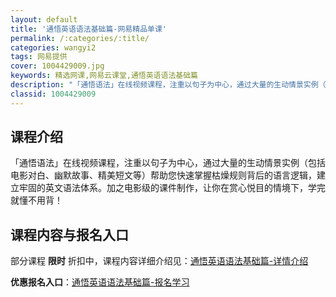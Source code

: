 ```yaml
---
layout: default
title: '通悟英语语法基础篇-网易精品单课'
permalink: /:categories/:title/
categories: wangyi2
tags: 网易提供
cover: 1004429009.jpg
keywords: 精选网课,网易云课堂,通悟英语语法基础篇
description: "「通悟语法」在线视频课程，注重以句子为中心，通过大量的生动情景实例（包括电影对白、幽默故事、精美短文等）帮助您快速掌握枯燥规则背后的语言逻辑，建立牢固的英文语法体系。加之电影级的课件制作，让"
classid: 1004429009
---
```


## 课程介绍

「通悟语法」在线视频课程，注重以句子为中心，通过大量的生动情景实例（包括电影对白、幽默故事、精美短文等）帮助您快速掌握枯燥规则背后的语言逻辑，建立牢固的英文语法体系。加之电影级的课件制作，让你在赏心悦目的情境下，学完就懂不用背！

## 课程内容与报名入口

部分课程 **限时** 折扣中，课程内容详细介绍见：[通悟英语语法基础篇-详情介绍](https://study.163.com/course/introduction/1004429009.htm?share=1&shareId=1025206652&utm_campaign=share&utm_medium=iphoneShare&utm_source=&utm_u=1025206652)

**优惠报名入口**：[通悟英语语法基础篇-报名学习](https://study.163.com/course/introduction/1004429009.htm?share=1&shareId=1025206652&utm_campaign=share&utm_medium=iphoneShare&utm_source=&utm_u=1025206652)

